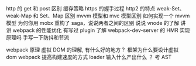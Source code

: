 http 的 get 和 post 区别
缓存策略
https 的握手过程 http2 的特点
weak-Set、weak-Map 和 Set、Map 区别
mvvm 模型和 mvc 模型区别
如何实现一个 mvvm 模型
为何你用 mobx 重构了 saga，说说两者之间的区别
说说 vnode 的了解
讲讲 webpack 的性能优化
有写过 plugin
了解 webpack-dev-server 的 HMR 实现原理吗
手写一下防抖和节流

webpack 原理
虚拟 DOM 的理解, 有什么好的地方？ 框架为什么要设计虚拟 dom
webpack 提高构建速度的方式
loader 输入什么产出什么 ？
考 AST
